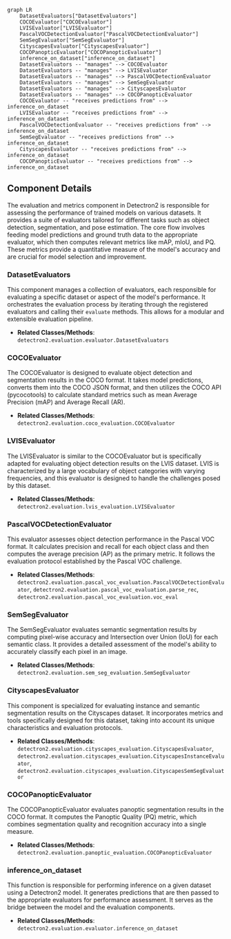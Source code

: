 ```mermaid
graph LR
    DatasetEvaluators["DatasetEvaluators"]
    COCOEvaluator["COCOEvaluator"]
    LVISEvaluator["LVISEvaluator"]
    PascalVOCDetectionEvaluator["PascalVOCDetectionEvaluator"]
    SemSegEvaluator["SemSegEvaluator"]
    CityscapesEvaluator["CityscapesEvaluator"]
    COCOPanopticEvaluator["COCOPanopticEvaluator"]
    inference_on_dataset["inference_on_dataset"]
    DatasetEvaluators -- "manages" --> COCOEvaluator
    DatasetEvaluators -- "manages" --> LVISEvaluator
    DatasetEvaluators -- "manages" --> PascalVOCDetectionEvaluator
    DatasetEvaluators -- "manages" --> SemSegEvaluator
    DatasetEvaluators -- "manages" --> CityscapesEvaluator
    DatasetEvaluators -- "manages" --> COCOPanopticEvaluator
    COCOEvaluator -- "receives predictions from" --> inference_on_dataset
    LVISEvaluator -- "receives predictions from" --> inference_on_dataset
    PascalVOCDetectionEvaluator -- "receives predictions from" --> inference_on_dataset
    SemSegEvaluator -- "receives predictions from" --> inference_on_dataset
    CityscapesEvaluator -- "receives predictions from" --> inference_on_dataset
    COCOPanopticEvaluator -- "receives predictions from" --> inference_on_dataset
```

## Component Details

The evaluation and metrics component in Detectron2 is responsible for assessing the performance of trained models on various datasets. It provides a suite of evaluators tailored for different tasks such as object detection, segmentation, and pose estimation. The core flow involves feeding model predictions and ground truth data to the appropriate evaluator, which then computes relevant metrics like mAP, mIoU, and PQ. These metrics provide a quantitative measure of the model's accuracy and are crucial for model selection and improvement.

### DatasetEvaluators
This component manages a collection of evaluators, each responsible for evaluating a specific dataset or aspect of the model's performance. It orchestrates the evaluation process by iterating through the registered evaluators and calling their `evaluate` methods. This allows for a modular and extensible evaluation pipeline.
- **Related Classes/Methods**: `detectron2.evaluation.evaluator.DatasetEvaluators`

### COCOEvaluator
The COCOEvaluator is designed to evaluate object detection and segmentation results in the COCO format. It takes model predictions, converts them into the COCO JSON format, and then utilizes the COCO API (pycocotools) to calculate standard metrics such as mean Average Precision (mAP) and Average Recall (AR).
- **Related Classes/Methods**: `detectron2.evaluation.coco_evaluation.COCOEvaluator`

### LVISEvaluator
The LVISEvaluator is similar to the COCOEvaluator but is specifically adapted for evaluating object detection results on the LVIS dataset. LVIS is characterized by a large vocabulary of object categories with varying frequencies, and this evaluator is designed to handle the challenges posed by this dataset.
- **Related Classes/Methods**: `detectron2.evaluation.lvis_evaluation.LVISEvaluator`

### PascalVOCDetectionEvaluator
This evaluator assesses object detection performance in the Pascal VOC format. It calculates precision and recall for each object class and then computes the average precision (AP) as the primary metric. It follows the evaluation protocol established by the Pascal VOC challenge.
- **Related Classes/Methods**: `detectron2.evaluation.pascal_voc_evaluation.PascalVOCDetectionEvaluator`, `detectron2.evaluation.pascal_voc_evaluation.parse_rec`, `detectron2.evaluation.pascal_voc_evaluation.voc_eval`

### SemSegEvaluator
The SemSegEvaluator evaluates semantic segmentation results by computing pixel-wise accuracy and Intersection over Union (IoU) for each semantic class. It provides a detailed assessment of the model's ability to accurately classify each pixel in an image.
- **Related Classes/Methods**: `detectron2.evaluation.sem_seg_evaluation.SemSegEvaluator`

### CityscapesEvaluator
This component is specialized for evaluating instance and semantic segmentation results on the Cityscapes dataset. It incorporates metrics and tools specifically designed for this dataset, taking into account its unique characteristics and evaluation protocols.
- **Related Classes/Methods**: `detectron2.evaluation.cityscapes_evaluation.CityscapesEvaluator`, `detectron2.evaluation.cityscapes_evaluation.CityscapesInstanceEvaluator`, `detectron2.evaluation.cityscapes_evaluation.CityscapesSemSegEvaluator`

### COCOPanopticEvaluator
The COCOPanopticEvaluator evaluates panoptic segmentation results in the COCO format. It computes the Panoptic Quality (PQ) metric, which combines segmentation quality and recognition accuracy into a single measure.
- **Related Classes/Methods**: `detectron2.evaluation.panoptic_evaluation.COCOPanopticEvaluator`

### inference_on_dataset
This function is responsible for performing inference on a given dataset using a Detectron2 model. It generates predictions that are then passed to the appropriate evaluators for performance assessment. It serves as the bridge between the model and the evaluation components.
- **Related Classes/Methods**: `detectron2.evaluation.evaluator.inference_on_dataset`

